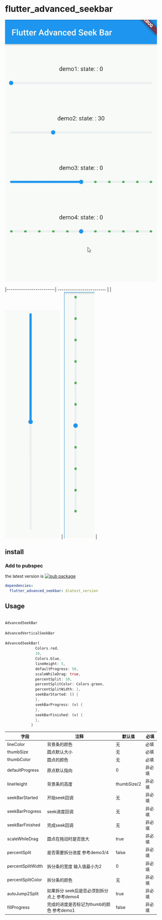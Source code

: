# flutter_advanced_seekbar

![](https://raw.githubusercontent.com/jiang111/flutter_advanced_seekbar/master/img/demo.gif)



|-------------------------| ------------------------- |
| ![](https://raw.githubusercontent.com/jiang111/flutter_advanced_seekbar/master/img/1.png)  |  ![](https://raw.githubusercontent.com/jiang111/flutter_advanced_seekbar/master/img/2.png) |

## install

### Add to pubspec

the latest version is [![pub package](https://img.shields.io/pub/v/flutter_advanced_seekbar.svg)](https://pub.dartlang.org/packages/flutter_advanced_seekbar)

```yaml
dependencies:
  flutter_advanced_seekbar: $latest_version
```

## Usage 
```dart

AdvancedSeekBar

AdvancedVerticalSeekBar

AdvancedSeekBar(
              Colors.red,
              10,
              Colors.blue,
              lineHeight: 5,
              defaultProgress: 50,
              scaleWhileDrag: true,
              percentSplit: 10,
              percentSplitColor: Colors.green,
              percentSplitWidth: 1,
              seekBarStarted: () {
              },
              seekBarProgress: (v) {
              },
              seekBarFinished: (v) {
              },
            )
```


| 字段 | 注释 | 默认值 | 必填 |
| -- | -- | -- | -- |
| lineColor | 背景条的颜色 |无| 必填 |
| thumbSize | 圆点默认大小 |无 | 必填 |
| thumbColor | 圆点的颜色  |无| 必填 |
| defaultProgress | 原点默认指向 |0|  非必填 |
| lineHeight | 背景条的高度  |thumbSize/2| 非必填 |
| seekBarStarted | 开始seek回调  |无| 非必填 |
| seekBarProgress | seek进度回调  |无| 非必填 | 
| seekBarFinished | 完成seek回调  |无| 非必填 | 
| scaleWhileDrag | 圆点在拖动时是否放大 |true | 非必填 | 
| percentSplit | 是否需要拆分进度 参考demo3/4  |false| 非必填 | 
| percentSplitWidth | 拆分条的宽度 输入值最小为2  |0| 非必填 | 
| percentSplitColor | 拆分条的颜色  |无| 非必填 | 
| autoJump2Split | 如果拆分 seek后是否必须到拆分点上 参考demo4 |true| 非必填 | 
| fillProgress | 完成的进度是否标记为thumb的颜色 参考demo1 |false| 非必填 | 


